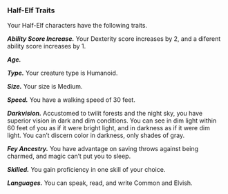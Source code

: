 
### Half-Elf Traits
Your Half-Elf characters have the following traits.

***Ability Score Increase.***
Your Dexterity score increases by 2, and a diferent ability score increases by 1.

***Age.***


***Type.***
Your creature type is Humanoid.

***Size.***
Your size is Medium.

***Speed.***
You have a walking speed of 30 feet.

***Darkvision.***
Accustomed to twilit forests and the night sky, you have superior vision in dark and dim conditions. You can see in dim light within 60 feet of you as if it were bright light, and in darkness as if it were dim light. You can’t discern color in darkness, only shades of gray.

***Fey Ancestry.***
You have advantage on saving throws against being charmed, and magic can’t put you to sleep.

***Skilled.***
You gain proficiency in one skill of your choice.

***Languages.***
You can speak, read, and write Common and Elvish.